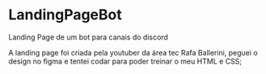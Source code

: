 # LandingPageBot
Landing Page de um bot para canais do discord

A landing page foi criada pela youtuber da área tec Rafa Ballerini, peguei o design no figma e tentei codar para poder treinar o meu HTML e CSS;
